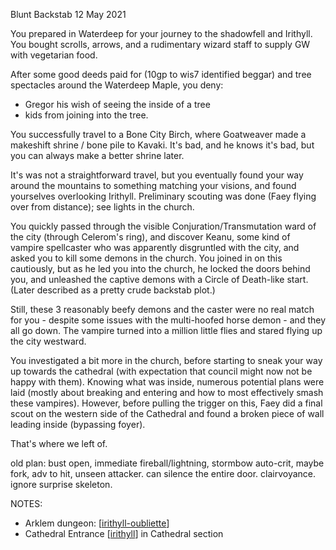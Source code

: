 Blunt Backstab
12 May 2021

You prepared in Waterdeep for your journey to the shadowfell and Irithyll. You bought scrolls, arrows, and a rudimentary wizard staff to supply GW with vegetarian food.

After some good deeds paid for (10gp to wis7 identified beggar) and tree spectacles around the Waterdeep Maple, you deny:
- Gregor his wish of seeing the inside of a tree
- kids from joining into the tree.

You successfully travel to a Bone City Birch, where Goatweaver made a makeshift shrine / bone pile to Kavaki. It's bad, and he knows it's bad, but you can always make a better shrine later.

It's was not a straightforward travel, but you eventually found your way around the mountains to something matching your visions, and found yourselves overlooking Irithyll. Preliminary scouting was done (Faey flying over from distance); see lights in the church.

You quickly passed through the visible Conjuration/Transmutation ward of the city (through Celerom's ring), and discover Keanu, some kind of vampire spellcaster who was apparently disgruntled with the city, and asked you to kill some demons in the church. You joined in on this cautiously, but as he led you into the church, he locked the doors behind you, and unleashed the captive demons with a Circle of Death-like start. (Later described as a pretty crude backstab plot.)

Still, these 3 reasonably beefy demons and the caster were no real match for you - despite some issues with the multi-hoofed horse demon - and they all go down. The vampire turned into a million little flies and stared flying up the city westward.

You investigated a bit more in the church, before starting to sneak your way up towards the cathedral (with expectation that council might now not be happy with them). Knowing what was inside, numerous potential plans were laid (mostly about breaking and entering and how to most effectively smash these vampires). However, before pulling the trigger on this, Faey did a final scout on the western side of the Cathedral and found a broken piece of wall leading inside (bypassing foyer).

That's where we left of.

old plan: bust open, immediate fireball/lightning, stormbow auto-crit, maybe fork, adv to hit, unseen attacker. can silence the entire door. clairvoyance. ignore surprise skeleton.

NOTES:
- Arklem dungeon: [[irithyll-oubliette]]
- Cathedral Entrance [[irithyll]] in Cathedral section

[//begin]: # "Autogenerated link references for markdown compatibility"
[irithyll-oubliette]: ../east/irithyll-oubliette "Irithyll Oubliette"
[irithyll]: ../east/irithyll "Irithyll"
[//end]: # "Autogenerated link references"
